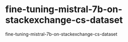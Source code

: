 # fine-tuning-mistral-7b-on-stackexchange-cs-dataset
fine-tuning-mistral-7b-on-stackexchange-cs-dataset
